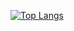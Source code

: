 [![Top Langs](https://github-readme-stats.vercel.app/api/top-langs/?username=2-chanhee&layout=compact&exclude_repo=2-chanhee/algorithm,2-chanhee/language-framework)](https://github.com/anuraghazra/github-readme-stats)

